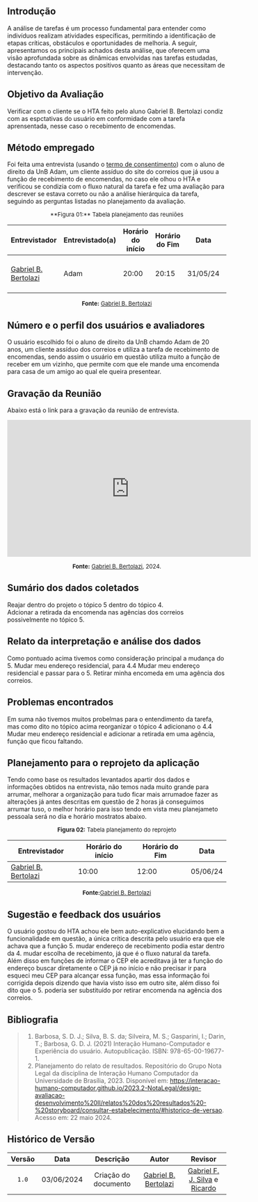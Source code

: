 ## Introdução

A análise de tarefas é um processo fundamental para entender como indivíduos realizam atividades específicas, permitindo a identificação de etapas críticas, obstáculos e oportunidades de melhoria. A seguir, apresentamos os principais achados desta análise, que oferecem uma visão aprofundada sobre as dinâmicas envolvidas nas tarefas estudadas, destacando tanto os aspectos positivos quanto as áreas que necessitam de intervenção.


## Objetivo da Avaliação

Verificar com o cliente se o HTA feito pelo aluno Gabriel B. Bertolazi condiz com as espctativas do usuário em conformidade com a tarefa aprensentada, nesse caso o recebimento de encomendas.

## Método empregado

Foi feita uma entrevista (usando o [termo de consentimento](../../../../assets/Termo_de_consentimento(new).pdf)) com o aluno de direito da UnB Adam, um cliente assíduo do site do correios que já usou a função de recebimento de encomendas, no caso ele olhou o HTA e verificou se condizia com o fluxo natural da tarefa e fez uma avaliação para descrever se estava correto ou não a análise hierárquica da tarefa, seguindo as perguntas listadas no planejamento da avaliação.

<center>
<font size="2"><p style="text-align: center">**Figura 01:** Tabela planejamento das reuniões</p></font>

| **Entrevistador** |**Entrevistado(a)**|**Horário do início**|**Horário do Fim**|**Data**|**Local**|
|--|--|--|--|--|--|
|[Gabriel B. Bertolazi][GabrielbGH]| Adam |20:00|20:15|31/05/24|Residencial maestri (Sala de reuniões)|

<font size="2"><p style="text-align: center">**Fonte:** [Gabriel B. Bertolazi][GabrielbGH] </p></font>
</center>

## Número e o perfil dos usuários e avaliadores

O usuário escolhido foi o aluno de direito da UnB chamdo Adam de 20 anos, um cliente assíduo dos correios e utiliza a tarefa de recebimento de encomendas, sendo assim o usuário em questão utiliza muito a função de receber em um vizinho, que permite com que ele mande uma encomenda para casa de um amigo ao qual ele queira presentear.

## Gravação da Reunião

Abaixo está o link para a gravação da reunião de entrevista.

<center>

<iframe width="560" height="315" src="https://www.youtube.com/embed/z3G9iTmnP-U?si=_GK2hKSuZKHVOrs9" title="YouTube video player" frameborder="0" allow="accelerometer; autoplay; clipboard-write; encrypted-media; gyroscope; picture-in-picture; web-share" referrerpolicy="strict-origin-when-cross-origin" allowfullscreen></iframe>

<font size="2"><p style="text-align: center">**Fonte:** [Gabriel B. Bertolazi][GabrielbGH], 2024.</p></font>

</center>

## Sumário dos dados coletados

Reajar dentro do projeto o tópico 5 dentro do tópico 4.<br>Adcionar a retirada da encomenda nas agências dos correios possivelmente no tópico 5.

## Relato da interpretação e análise dos dados

Como pontuado acima tivemos como consideração principal a mudança do 5. Mudar meu endereço residencial, para 4.4 Mudar meu endereço residencial e passar para o 5. Retirar minha encomeda em uma agência dos correios. 

## Problemas encontrados

Em suma não tivemos muitos probelmas para o entendimento da tarefa, mas como dito no tópico acima reorganizar o tópico 4 adicionano o 4.4 Mudar meu endereço residencial e adicionar a retirada em uma agência, função que ficou faltando.

## Planejamento para o reprojeto da aplicação

Tendo como base os resultados levantados apartir dos dados e informações obtidos na entrevista, não temos nada muito grande para arrumar, melhorar a organização para tudo ficar mais arrumadoe fazer as alterações já antes descritas em questão de 2 horas já conseguimos arrumar tuso, o melhor horário para isso tendo em vista meu planejameto pessoala será no dia  e horário mostratos abaixo. 

<center>

<font size="2"><p style="text-align: center">**Figura 02:** Tabela planejamento do reprojeto</p></font>

| **Entrevistador** |**Horário do início**|**Horário do Fim**|**Data**|
|--|--|--|--|
|[Gabriel B. Bertolazi][GabrielbGH]|10:00|12:00|05/06/24|


<font size="2"><p style="text-align: center">**Fonte:**[Gabriel B. Bertolazi][GabrielbGH] </p></font>
</center>


## Sugestão e feedback dos usuários

O usuário gostou do HTA achou ele bem auto-explicativo elucidando bem a funcionalidade em questão, a única crítica descrita pelo usuário era que ele achava que a função 5. mudar endereço de recebimento podia estar dentro da 4. mudar escolha de recebimento, já que é o fluxo natural da tarefa. Além disso em funções de informar o CEP ele acreditava já ter a função do endereço buscar diretamente o CEP já no início e não precisar ir para esqueci meu CEP para alcançar essa função, mas essa informação foi corrigida depois dizendo que havia visto isso em outro site, além disso foi dito que o 5. poderia ser substituído por retirar encomenda na agência dos correios.



## Bibliografia

> 1. Barbosa, S. D. J.; Silva, B. S. da; Silveira, M. S.; Gasparini, I.; Darin, T.; Barbosa, G. D. J. (2021) Interação Humano-Computador e Experiência do usuário. Autopublicação. ISBN: 978-65-00-19677-1. 
> 2. Planejamento do relato de resultados. Repositório do Grupo Nota Legal da disciplina de Interação Humano Computador da Universidade de Brasília, 2023. Disponível em: <https://interacao-humano-computador.github.io/2023.2-NotaLegal/design-avaliacao-desenvolvimento%20II/relatos%20dos%20resultados%20-%20storyboard/consultar-estabelecimento/#historico-de-versao>. Acesso em: 22 maio 2024.


## Histórico de Versão

| Versão | Data | Descrição | Autor | Revisor
|:-:|:-:|:-:|:-:|:-:|
|`1.0`| 03/06/2024 | Criação do documento| [Gabriel B. Bertolazi][GabrielbGH] | [Gabriel F. J. Silva][GabrielfGH] e [Ricardo][RicardoGH] |

[GabrielfGH]: https://github.com/MMcLovin
[GabrielbGH]: https://github.com/https://github.com/Bertolazi
[ClaudioGH]: https://github.com/claudiohsc
[EliasGH]: https://www.github.com/EliasOliver21
[PabloGH]: https://github.com/pabloheika
[RicardoGH]: https://www.github.com/avmricardo
